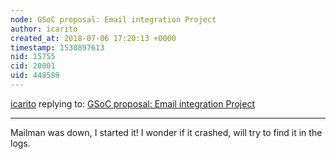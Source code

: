 ```yaml
---
node: GSoC proposal: Email integration Project
author: icarito
created_at: 2018-07-06 17:20:13 +0000
timestamp: 1530897613
nid: 15755
cid: 20001
uid: 448589
---
```




[icarito](../profile/icarito) replying to: [GSoC proposal: Email integration Project](../notes/namangupta/02-17-2018/gsoc-proposal)

----
Mailman was down, I started it! I wonder if it crashed, will try to find it in the logs.